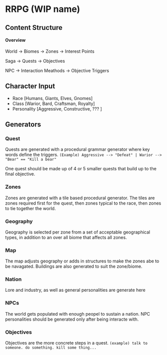 # RRPG (WIP name)

## Content Structure
#### Overview

World -> Biomes -> Zones -> Interest Points

Saga -> Quests -> Objectives

NPC -> Interaction Meathods -> Objective Triggers



## Character Input

 - Race [Humans, Giants, Elves, Gnomes]
 - Class [Warior, Bard, Craftsman, Royalty]
 - Personality [Aggressive, Constructive, ??? ]

## Generators

### Quest
Quests are generated with a procedural grammar generator where key words define the triggers.
`(Example) Aggressive --> "Defeat" | Warior --> "Bear" == "Kill a bear"`

One quest should be made up of 4 or 5 smaller quests that build up to the final objective.

### Zones
Zones are generated with a tile based procedural generator.  The tiles are zones required first for the quest, then zones typical to the race, then zones to tie together the world.

### Geography
Geography is selected per zone from a set of acceptable geographical types, in addition to an over all biome that affects all zones.

### Map
The map adjusts geography or adds in structures to make the zones abe to be navagated. Buildings are also generated to suit the zone/biome.

### Nation
Lore and industry, as well as general personalities are generate here

### NPCs
The world gets populated with enough peopel to sustain a nation. NPC personalities should be generated only after being interacte with.

### Objectives
Objectives are the more concrete steps in a quest. `(example) talk to someone. do something. kill some thing...`
